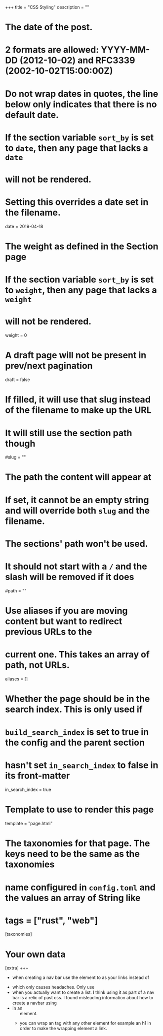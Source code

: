 +++
title = "CSS Styling"
description = ""

# The date of the post.
# 2 formats are allowed: YYYY-MM-DD (2012-10-02) and RFC3339 (2002-10-02T15:00:00Z)
# Do not wrap dates in quotes, the line below only indicates that there is no default date.
# If the section variable `sort_by` is set to `date`, then any page that lacks a `date`
# will not be rendered.
# Setting this overrides a date set in the filename.
date = 2019-04-18

# The weight as defined in the Section page
# If the section variable `sort_by` is set to `weight`, then any page that lacks a `weight`
# will not be rendered.
weight = 0

# A draft page will not be present in prev/next pagination
draft = false

# If filled, it will use that slug instead of the filename to make up the URL
# It will still use the section path though
#slug = ""

# The path the content will appear at
# If set, it cannot be an empty string and will override both `slug` and the filename.
# The sections' path won't be used.
# It should not start with a `/` and the slash will be removed if it does
#path = ""

# Use aliases if you are moving content but want to redirect previous URLs to the
# current one. This takes an array of path, not URLs.
aliases = []

# Whether the page should be in the search index. This is only used if
# `build_search_index` is set to true in the config and the parent section
# hasn't set `in_search_index` to false in its front-matter
in_search_index = true

# Template to use to render this page
template = "page.html"

# The taxonomies for that page. The keys need to be the same as the taxonomies
# name configured in `config.toml` and the values an array of String like
# tags = ["rust", "web"]
[taxonomies]

# Your own data
[extra]
+++

- when creating a nav bar use the <a> element to as your links instead of <li> which only causes headaches. Only use <li> when you actually want to create a list. I think using it as part of a nav bar is a relic of past css. I found misleading information about how to create a navbar using <li> in an <ul> element.  

- you can wrap an <a> tag with any other element for example an h1 in order to make the wrapping
element a link. 